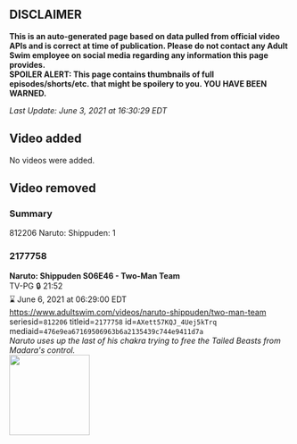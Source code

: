 ## DISCLAIMER
**This is an auto-generated page based on data pulled from official video APIs and is correct at time of publication. Please do not contact any Adult Swim employee on social media regarding any information this page provides.**  
**SPOILER ALERT: This page contains thumbnails of full episodes/shorts/etc. that might be spoilery to you. YOU HAVE BEEN WARNED.**  

_Last Update: June 3, 2021 at 16:30:29 EDT_
## Video added
No videos were added.  
## Video removed
### Summary
812206 Naruto: Shippuden: 1  
### 2177758
**Naruto: Shippuden S06E46 - Two-Man Team**  
TV-PG 🔒 21:52  
⌛ June 6, 2021 at 06:29:00 EDT  
https://www.adultswim.com/videos/naruto-shippuden/two-man-team  
seriesid=`812206` titleid=`2177758` id=`AXett57KQJ_4Uej5kTrq` mediaid=`476e9ea67169506963b6a2135439c744e9411d7a`  
_Naruto uses up the last of his chakra trying to free the Tailed Beasts from Madara's control._  
<a href="https://media.cdn.adultswim.com/uploads/20210219/thumbnails/2_21219947416-NarutoShippuden_329.jpg"><img src="https://media.cdn.adultswim.com/uploads/20210219/thumbnails/2_21219947416-NarutoShippuden_329.jpg" height="144px" /></a>
